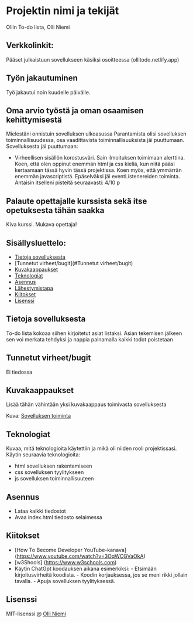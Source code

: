 # Projektin nimi ja tekijät
Ollin To-do lista, Olli Niemi

## Verkkolinkit:
Pääset julkaistuun sovellukseen käsiksi osoitteessa (ollitodo.netlify.app)


## Työn jakautuminen 
Työ jakautui noin kuudelle päivälle.

## Oma arvio työstä ja oman osaamisen kehittymisestä
Mielestäni onnistuin sovelluksen ulkoasussa
Parantamista olisi sovelluksen toiminnallisuudessa, osa vaadittavista toiminnallisuuksista jäi puuttumaan.
Sovelluksesta jäi puuttumaan:
- Virheellisen sisällön korostusväri. Sain ilmoituksen toimimaan alerttina.
Koen, että olen oppinut enemmän html ja css kieliä, kun niitä pääsi kertaamaan tässä hyvin tässä projektissa. Koen myös, että ymmärrän enemmän javascriptistä.
Epäselväksi jäi eventListenereiden toiminta.
Antaisin itselleni pisteitä seuraavasti: 4/10 p

## Palaute opettajalle kurssista sekä itse opetuksesta tähän saakka
Kiva kurssi. Mukava opettaja!


## Sisällysluettelo:

- [Tietoja sovelluksesta](#tietoja-sovelluksesta)
- [Tunnetut virheet/bugit](#Tunnetut virheet/bugit)
- [Kuvakaappaukset](#kuvakaappaukset)
- [Teknologiat](#teknologiat)
- [Asennus](#asennus)
- [Lähestymistapa](#lähestymistapa)
- [Kiitokset](#kiitokset)
- [Lisenssi](#lisenssi)

## Tietoja sovelluksesta
To-do lista kokoaa siihen kirjoitetut asiat listaksi. Asian tekemisen jälkeen sen voi merkata tehdyksi ja nappia painamalla kaikki todot poistetaan

## Tunnetut virheet/bugit
Ei tiedossa

## Kuvakaappaukset
Lisää tähän vähintään yksi kuvakaappaus toimivasta sovelluksesta  

Kuva: [Sovelluksen toiminta](https://imgur.com/a/8FlvnrM)


## Teknologiat
Kuvaa, mitä teknologioita käytettiin ja mikä oli niiden rooli projektissasi.  
Käytin seuraavia teknologioita:
- html sovelluksen rakentamiseen
- css sovelluksen tyylitykseen
- js sovelluksen toiminnallisuuteen

## Asennus
- Lataa kaikki tiedostot
- Avaa index.html tiedosto selaimessa

## Kiitokset
- [How To Become Developer YouTube-kanava] (https://www.youtube.com/watch?v=3OqWCGVaOkA)
- [w3Shools] (https://www.w3schools.com)
- Käytin ChatGpt koodauksen aikana esimerkiksi:
      - Etsimään kirjoitusvirheitä koodista.
      - Koodin korjauksessa, jos se meni rikki jollain tavalla.
      - Apuja sovelluksen tyylityksessä.



## Lisenssi
MIT-lisenssi @ [Olli Niemi](https://github.com/ollin123/Todo_lista/blob/main/LICENSE)

